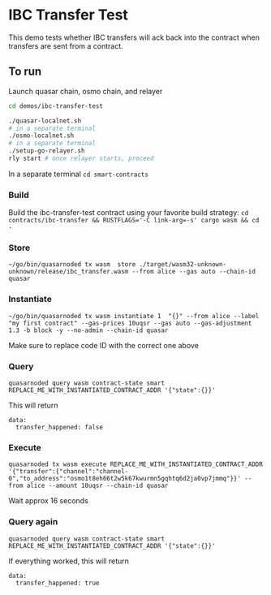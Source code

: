 # IBC Transfer Test
This demo tests whether IBC transfers will ack back into the contract when transfers are sent from a contract.

## To run
Launch quasar chain, osmo chain, and relayer
```bash
cd demos/ibc-transfer-test

./quasar-localnet.sh
# in a separate terminal
./osmo-localnet.sh
# in a separate terminal
./setup-go-relayer.sh
rly start # once relayer starts, proceed
```


In a separate terminal
`cd smart-contracts`

### Build
Build the ibc-transfer-test contract using your favorite build strategy:
`cd contracts/ibc-transfer && RUSTFLAGS='-C link-arg=-s' cargo wasm && cd -`

### Store
`~/go/bin/quasarnoded tx wasm  store ./target/wasm32-unknown-unknown/release/ibc_transfer.wasm --from alice --gas auto --chain-id quasar`

### Instantiate
`~/go/bin/quasarnoded tx wasm instantiate 1  "{}" --from alice --label "my first contract" --gas-prices 10uqsr --gas auto --gas-adjustment 1.3 -b block -y --no-admin --chain-id quasar`

Make sure to replace code ID with the correct one above

### Query
`quasarnoded query wasm contract-state smart REPLACE_ME_WITH_INSTANTIATED_CONTRACT_ADDR '{"state":{}}'`

This will return
```
data:
  transfer_happened: false
```

### Execute
`quasarnoded tx wasm execute REPLACE_ME_WITH_INSTANTIATED_CONTRACT_ADDR '{"transfer":{"channel":"channel-0","to_address":"osmo1t8eh66t2w5k67kwurmn5gqhtq6d2ja0vp7jmmq"}}' --from alice --amount 10uqsr --chain-id quasar`

Wait approx 16 seconds

### Query again
`quasarnoded query wasm contract-state smart REPLACE_ME_WITH_INSTANTIATED_CONTRACT_ADDR '{"state":{}}'`

If everything worked, this will return
```
data:
  transfer_happened: true
```